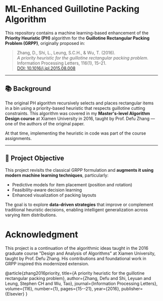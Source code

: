 # ML-Enhanced Guillotine Packing Algorithm

This repository contains a machine learning-based enhancement of the **Priority Heuristic (PH)** algorithm for the **Guillotine Rectangular Packing Problem (GRPP)**, originally proposed in:

> Zhang, D., Shi, L., Leung, S.C.H., & Wu, T. (2016).  
> *A priority heuristic for the guillotine rectangular packing problem*.  
> Information Processing Letters, 116(1), 15–21.  
> [DOI: 10.1016/j.ipl.2015.08.008](https://doi.org/10.1016/j.ipl.2015.08.008)

---

## 📚 Background

The original PH algorithm recursively selects and places rectangular items in a bin using a priority-based heuristic that respects guillotine cutting constraints. This algorithm was covered in my **Master's-level Algorithm Design course** at Xiamen University in 2016, taught by Prof. Defu Zhang — one of the authors of the original paper.

At that time, implementing the heuristic in code was part of the course assignments.

---

## 🔬 Project Objective

This project revisits the classical GRPP formulation and **augments it using modern machine learning techniques**, particularly:

- Predictive models for item placement (position and rotation)
- Feasibility-aware decision learning
- Enhanced visualization of packing layouts

The goal is to explore **data-driven strategies** that improve or complement traditional heuristic decisions, enabling intelligent generalization across varying item distributions.


# Acknowledgment
This project is a continuation of the algorithmic ideas taught in the 2016 graduate course "Design and Analysis of Algorithms" at Xiamen University, taught by Prof. Defu Zhang. His contributions and foundational work in GRPP inspired this modernized extension.



@article{zhang2016priority,
  title={A priority heuristic for the guillotine rectangular packing problem},
  author={Zhang, Defu and Shi, Leyuan and Leung, Stephen CH and Wu, Tao},
  journal={Information Processing Letters},
  volume={116},
  number={1},
  pages={15--21},
  year={2016},
  publisher={Elsevier}
}
